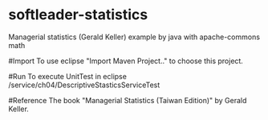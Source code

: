 # softleader-statistics
Managerial statistics (Gerald Keller) example by java with apache-commons math

#Import
To use eclipse "Import Maven Project.." to choose this project.

#Run
To execute UnitTest in eclipse
/service/ch04/DescriptiveStasticsServiceTest


#Reference
The book "Managerial Statistics (Taiwan Edition)" by Gerald Keller.